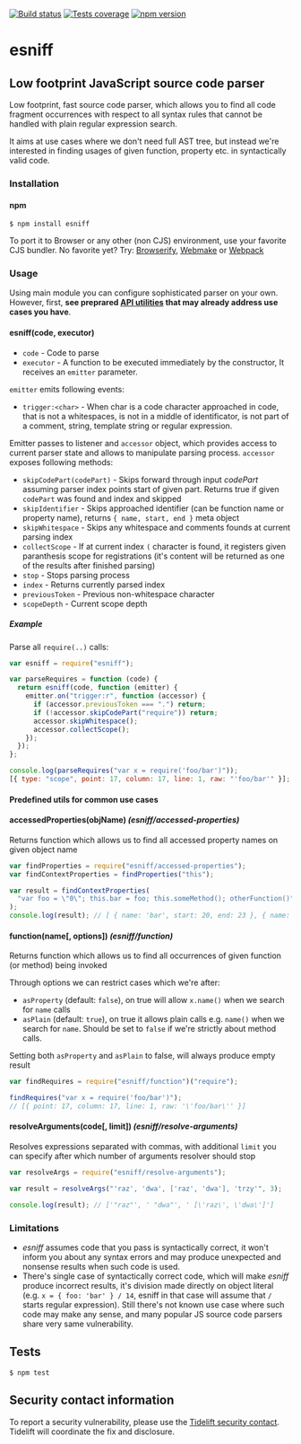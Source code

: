 [![Build status][build-image]][build-url]
[![Tests coverage][cov-image]][cov-url]
[![npm version][npm-image]][npm-url]

# esniff

## Low footprint JavaScript source code parser

Low footprint, fast source code parser, which allows you to find all code fragment occurrences with respect to all syntax rules that cannot be handled with plain regular expression search.

It aims at use cases where we don't need full AST tree, but instead we're interested in finding usages of given function, property etc. in syntactically valid code.

### Installation

#### npm

    $ npm install esniff

To port it to Browser or any other (non CJS) environment, use your favorite CJS bundler. No favorite yet? Try: [Browserify](http://browserify.org/), [Webmake](https://github.com/medikoo/modules-webmake) or [Webpack](http://webpack.github.io/)

### Usage

Using main module you can configure sophisticated parser on your own. However, first, **see preprared [API utilities](#API) that may already address use cases you have**.

#### esniff(code, executor)

- `code` - Code to parse
- `executor` - A function to be executed immediately by the constructor, It receives an `emitter` parameter.

`emitter` emits following events:

- `trigger:<char>` - When char is a code character approached in code, that is not a whitespaces, is not in a middle of identificator, is not part of a comment, string, template string or regular expression.

Emitter passes to listener and `accessor` object, which provides access to current parser state and allows to manipulate parsing process. `accessor` exposes following methods:

- `skipCodePart(codePart)` - Skips forward through input _codePart_ assuming parser index points start of given part. Returns true if given `codePart` was found and index and skipped
- `skipIdentifier` - Skips approached identifier (can be function name or property name), returns `{ name, start, end }` meta object
- `skipWhitespace` - Skips any whitespace and comments founds at current parsing index
- `collectScope` - If at current index `(` character is found, it registers given paranthesis scope for registrations (it's content will be returned as one of the results after finished parsing)
- `stop` - Stops parsing process
- `index` - Returns currently parsed index
- `previousToken` - Previous non-whitespace character
- `scopeDepth` - Current scope depth

##### Example

Parse all `require(..)` calls:

```javascript
var esniff = require("esniff");

var parseRequires = function (code) {
  return esniff(code, function (emitter) {
    emitter.on("trigger:r", function (accessor) {
      if (accessor.previousToken === ".") return;
      if (!accessor.skipCodePart("require")) return;
      accessor.skipWhitespace();
      accessor.collectScope();
    });
  });
};

console.log(parseRequires("var x = require('foo/bar')"));
[{ type: "scope", point: 17, column: 17, line: 1, raw: "'foo/bar'" }];
```

#### Predefined utils for common use cases

#### accessedProperties(objName) _(esniff/accessed-properties)_

Returns function which allows us to find all accessed property names on given object name

```javascript
var findProperties = require("esniff/accessed-properties");
var findContextProperties = findProperties("this");

var result = findContextProperties(
  "var foo = \"0\"; this.bar = foo; this.someMethod(); otherFunction()"
);
console.log(result); // [ { name: 'bar', start: 20, end: 23 }, { name: 'someMethod', start: 36, end: 46 } ]
```

#### function(name[, options]) _(esniff/function)_

Returns function which allows us to find all occurrences of given function (or method) being invoked

Through options we can restrict cases which we're after:

- `asProperty` (default: `false`), on true will allow `x.name()` when we search for `name` calls
- `asPlain` (default: `true`), on true it allows plain calls e.g. `name()` when we search for `name`. Should be set to `false` if we're strictly about method calls.

Setting both `asProperty` and `asPlain` to false, will always produce empty result

```javascript
var findRequires = require("esniff/function")("require");

findRequires("var x = require('foo/bar')");
// [{ point: 17, column: 17, line: 1, raw: '\'foo/bar\'' }]
```

#### resolveArguments(code[, limit]) _(esniff/resolve-arguments)_

Resolves expressions separated with commas, with additional `limit` you can specify after which number of arguments resolver should stop

```javascript
var resolveArgs = require("esniff/resolve-arguments");

var result = resolveArgs("'raz', 'dwa', ['raz', 'dwa'], 'trzy'", 3);

console.log(result); // ['"raz"', ' "dwa"', ' [\'raz\', \'dwa\']']
```

### Limitations

- _esniff_ assumes code that you pass is syntactically correct, it won't inform you about any syntax errors and may produce unexpected and nonsense results when such code is used.
- There's single case of syntactically correct code, which will make _esniff_ produce incorrect results, it's division made directly on object literal (e.g. `x = { foo: 'bar' } / 14`, esniff in that case will assume that `/` starts regular expression). Still there's not known use case where such code may make any sense, and many popular JS source code parsers share very same vulnerability.

## Tests

    $ npm test

## Security contact information

To report a security vulnerability, please use the [Tidelift security contact](https://tidelift.com/security). Tidelift will coordinate the fix and disclosure.

[build-image]: https://github.com/medikoo/esniff/workflows/Integrate/badge.svg
[build-url]: https://github.com/medikoo/esniff/actions?query=workflow%3AIntegrate
[cov-image]: https://img.shields.io/codecov/c/github/medikoo/esniff.svg
[cov-url]: https://codecov.io/gh/medikoo/esniff
[npm-image]: https://img.shields.io/npm/v/esniff.svg
[npm-url]: https://www.npmjs.com/package/esniff
